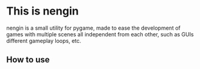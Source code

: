 # This is nengin

nengin is a small utility for pygame, made to ease the development of games with multiple scenes all independent from each other, such as GUIs different gameplay loops, etc.

## How to use
